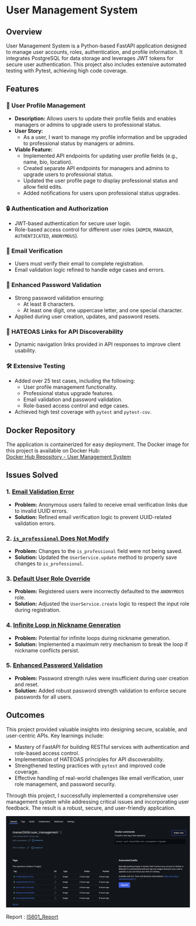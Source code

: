 # User Management System  

## Overview  
User Management System is a Python-based FastAPI application designed to manage user accounts, roles, authentication, and profile information. It integrates PostgreSQL for data storage and leverages JWT tokens for secure user authentication. This project also includes extensive automated testing with Pytest, achieving high code coverage.  

## Features  

### 👤 User Profile Management  
- **Description:** Allows users to update their profile fields and enables managers or admins to upgrade users to professional status.  
- **User Story:**  
  - As a user, I want to manage my profile information and be upgraded to professional status by managers or admins.  
- **Viable Feature:**  
  - Implemented API endpoints for updating user profile fields (e.g., name, bio, location).  
  - Created separate API endpoints for managers and admins to upgrade users to professional status.  
  - Updated the user profile page to display professional status and allow field edits.  
  - Added notifications for users upon professional status upgrades. 

### 🔒 Authentication and Authorization  
- JWT-based authentication for secure user login.  
- Role-based access control for different user roles (`ADMIN`, `MANAGER`, `AUTHENTICATED`, `ANONYMOUS`).  

### 📧 Email Verification  
- Users must verify their email to complete registration.  
- Email validation logic refined to handle edge cases and errors.  

### 📝 Enhanced Password Validation  
- Strong password validation ensuring:  
  - At least 8 characters.  
  - At least one digit, one uppercase letter, and one special character.  
- Applied during user creation, updates, and password resets.  

### 🔗 HATEOAS Links for API Discoverability  
- Dynamic navigation links provided in API responses to improve client usability.  

### 🛠️ Extensive Testing  
- Added over 25 test cases, including the following:  
  - User profile management functionality.  
  - Professional status upgrade features.  
  - Email validation and password validation.  
  - Role-based access control and edge cases.  
- Achieved high test coverage with `pytest` and `pytest-cov`.  

## Docker Repository  
The application is containerized for easy deployment. The Docker image for this project is available on Docker Hub:  
[Docker Hub Repository - User Management System](https://hub.docker.com/repository/docker/manan2606/user_management/general)  

## Issues Solved  

### 1. [Email Validation Error](https://github.com/Manan2606/user_management/issues/1)  
- **Problem:** Anonymous users failed to receive email verification links due to invalid UUID errors.  
- **Solution:** Refined email verification logic to prevent UUID-related validation errors.  

### 2. [`is_professional` Does Not Modify](https://github.com/Manan2606/user_management/issues/3)  
- **Problem:** Changes to the `is_professional` field were not being saved.  
- **Solution:** Updated the `UserService.update` method to properly save changes to `is_professional`.  

### 3. [Default User Role Override](https://github.com/Manan2606/user_management/issues/6)  
- **Problem:** Registered users were incorrectly defaulted to the `ANONYMOUS` role.  
- **Solution:** Adjusted the `UserService.create` logic to respect the input role during registration.  

### 4. [Infinite Loop in Nickname Generation](https://github.com/Manan2606/user_management/issues/8)  
- **Problem:** Potential for infinite loops during nickname generation.  
- **Solution:** Implemented a maximum retry mechanism to break the loop if nickname conflicts persist.  

### 5. [Enhanced Password Validation](https://github.com/Manan2606/user_management/issues/10)  
- **Problem:** Password strength rules were insufficient during user creation and reset.  
- **Solution:** Added robust password strength validation to enforce secure passwords for all users.  

## Outcomes  
This project provided valuable insights into designing secure, scalable, and user-centric APIs. Key learnings include:  
- Mastery of FastAPI for building RESTful services with authentication and role-based access control.  
- Implementation of HATEOAS principles for API discoverability.  
- Strengthened testing practices with `pytest` and improved code coverage.  
- Effective handling of real-world challenges like email verification, user role management, and password security.  

Through this project, I successfully implemented a comprehensive user management system while addressing critical issues and incorporating user feedback. The result is a robust, secure, and user-friendly application.  

![Docker Hub image](image.png)

Report : [IS601_Report](https://github.com/Manan2606/user_management/blob/main/IS601_Report.docx)
